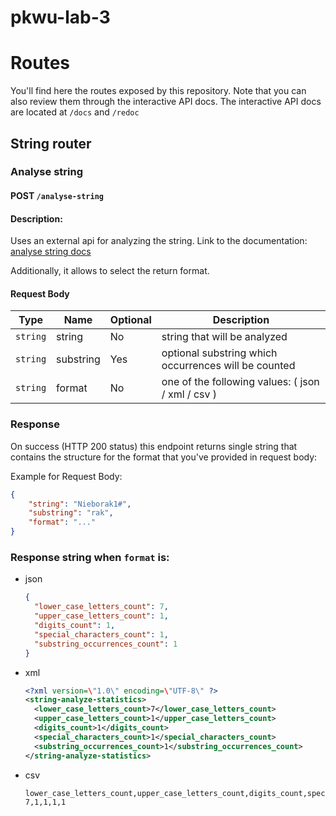 # pkwu-lab-3

# Routes

You'll find here the routes exposed by this repository. Note that you can also review them through the interactive API docs. The interactive API docs are located at `/docs` and `/redoc`

## String router

### **Analyse string**

#### POST `/analyse-string`

#### **Description**:

Uses an external api for analyzing the string.
Link to the documentation: [analyse string docs](https://github.com/Reszkettle/pkwu-lab-2#readme)

Additionally, it allows to select the return format.

#### **Request Body**

| Type     | Name      | Optional | Description                                          |
| -------- | --------- | -------- | ---------------------------------------------------- |
| `string` | string    | No       | string that will be analyzed                         |
| `string` | substring | Yes      | optional substring which occurrences will be counted |
| `string` | format    | No       | one of the following values: ( json / xml / csv )    |

### Response

On success (HTTP 200 status) this endpoint returns single string that contains the structure for the format that you've provided in request body:

Example for Request Body:

```json
{
	"string": "Nieborak1#",
	"substring": "rak",
	"format": "..."
}
```

### Response string when `format` is:

- json
  ```json
  {
  	"lower_case_letters_count": 7,
  	"upper_case_letters_count": 1,
  	"digits_count": 1,
  	"special_characters_count": 1,
  	"substring_occurrences_count": 1
  }
  ```
- xml
  ```xml
  <?xml version=\"1.0\" encoding=\"UTF-8\" ?>
  <string-analyze-statistics>
    <lower_case_letters_count>7</lower_case_letters_count>
    <upper_case_letters_count>1</upper_case_letters_count>
    <digits_count>1</digits_count>
    <special_characters_count>1</special_characters_count>
    <substring_occurrences_count>1</substring_occurrences_count>
  </string-analyze-statistics>
  ```
- csv
  ```csv
  lower_case_letters_count,upper_case_letters_count,digits_count,special_characters_count,substring_occurrences_count
  7,1,1,1,1
  ```
